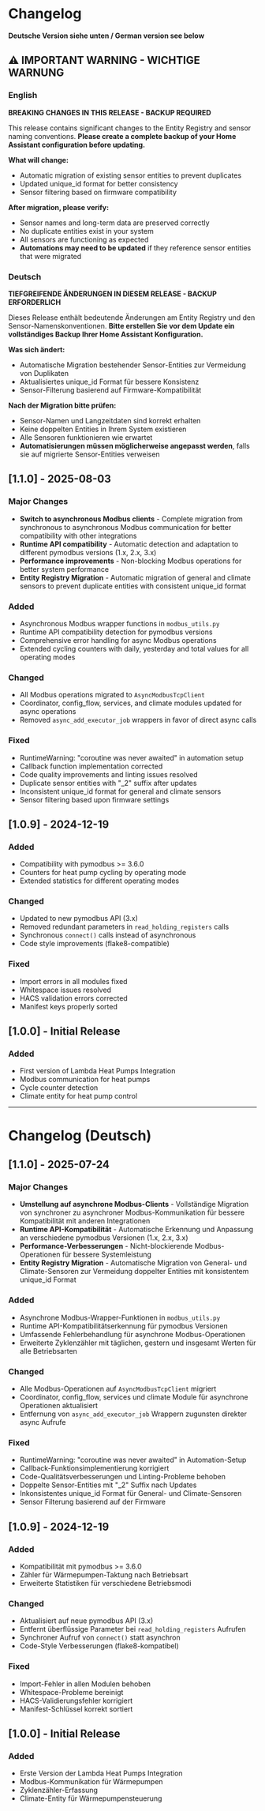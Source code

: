 # Changelog

**Deutsche Version siehe unten / German version see below**

## ⚠️ IMPORTANT WARNING - WICHTIGE WARNUNG

### English
**BREAKING CHANGES IN THIS RELEASE - BACKUP REQUIRED**

This release contains significant changes to the Entity Registry and sensor naming conventions. **Please create a complete backup of your Home Assistant configuration before updating.**

**What will change:**
- Automatic migration of existing sensor entities to prevent duplicates
- Updated unique_id format for better consistency
- Sensor filtering based on firmware compatibility

**After migration, please verify:**
- Sensor names and long-term data are preserved correctly
- No duplicate entities exist in your system
- All sensors are functioning as expected
- **Automations may need to be updated** if they reference sensor entities that were migrated

### Deutsch
**TIEFGREIFENDE ÄNDERUNGEN IN DIESEM RELEASE - BACKUP ERFORDERLICH**

Dieses Release enthält bedeutende Änderungen am Entity Registry und den Sensor-Namenskonventionen. **Bitte erstellen Sie vor dem Update ein vollständiges Backup Ihrer Home Assistant Konfiguration.**

**Was sich ändert:**
- Automatische Migration bestehender Sensor-Entities zur Vermeidung von Duplikaten
- Aktualisiertes unique_id Format für bessere Konsistenz
- Sensor-Filterung basierend auf Firmware-Kompatibilität

**Nach der Migration bitte prüfen:**
- Sensor-Namen und Langzeitdaten sind korrekt erhalten
- Keine doppelten Entities in Ihrem System existieren
- Alle Sensoren funktionieren wie erwartet
- **Automatisierungen müssen möglicherweise angepasst werden**, falls sie auf migrierte Sensor-Entities verweisen

## [1.1.0] - 2025-08-03

### Major Changes
- **Switch to asynchronous Modbus clients** - Complete migration from synchronous to asynchronous Modbus communication for better compatibility with other integrations
- **Runtime API compatibility** - Automatic detection and adaptation to different pymodbus versions (1.x, 2.x, 3.x)
- **Performance improvements** - Non-blocking Modbus operations for better system performance
- **Entity Registry Migration** - Automatic migration of general and climate sensors to prevent duplicate entities with consistent unique_id format

### Added
- Asynchronous Modbus wrapper functions in `modbus_utils.py`
- Runtime API compatibility detection for pymodbus versions
- Comprehensive error handling for async Modbus operations
- Extended cycling counters with daily, yesterday and total values for all operating modes

### Changed
- All Modbus operations migrated to `AsyncModbusTcpClient`
- Coordinator, config_flow, services, and climate modules updated for async operations
- Removed `async_add_executor_job` wrappers in favor of direct async calls

### Fixed
- RuntimeWarning: "coroutine was never awaited" in automation setup
- Callback function implementation corrected
- Code quality improvements and linting issues resolved
- Duplicate sensor entities with "_2" suffix after updates
- Inconsistent unique_id format for general and climate sensors
- Sensor filtering based upon firmware settings

## [1.0.9] - 2024-12-19

### Added
- Compatibility with pymodbus >= 3.6.0
- Counters for heat pump cycling by operating mode
- Extended statistics for different operating modes

### Changed
- Updated to new pymodbus API (3.x)
- Removed redundant parameters in `read_holding_registers` calls
- Synchronous `connect()` calls instead of asynchronous
- Code style improvements (flake8-compatible)

### Fixed
- Import errors in all modules fixed
- Whitespace issues resolved
- HACS validation errors corrected
- Manifest keys properly sorted

## [1.0.0] - Initial Release

### Added
- First version of Lambda Heat Pumps Integration
- Modbus communication for heat pumps
- Cycle counter detection
- Climate entity for heat pump control

---

# Changelog (Deutsch)

## [1.1.0] - 2025-07-24

### Major Changes
- **Umstellung auf asynchrone Modbus-Clients** - Vollständige Migration von synchroner zu asynchroner Modbus-Kommunikation für bessere Kompatibilität mit anderen Integrationen
- **Runtime API-Kompatibilität** - Automatische Erkennung und Anpassung an verschiedene pymodbus Versionen (1.x, 2.x, 3.x)
- **Performance-Verbesserungen** - Nicht-blockierende Modbus-Operationen für bessere Systemleistung
- **Entity Registry Migration** - Automatische Migration von General- und Climate-Sensoren zur Vermeidung doppelter Entities mit konsistentem unique_id Format

### Added
- Asynchrone Modbus-Wrapper-Funktionen in `modbus_utils.py`
- Runtime API-Kompatibilitätserkennung für pymodbus Versionen
- Umfassende Fehlerbehandlung für asynchrone Modbus-Operationen
- Erweiterte Zyklenzähler mit täglichen, gestern und insgesamt Werten für alle Betriebsarten

### Changed
- Alle Modbus-Operationen auf `AsyncModbusTcpClient` migriert
- Coordinator, config_flow, services und climate Module für asynchrone Operationen aktualisiert
- Entfernung von `async_add_executor_job` Wrappern zugunsten direkter async Aufrufe

### Fixed
- RuntimeWarning: "coroutine was never awaited" in Automation-Setup
- Callback-Funktionsimplementierung korrigiert
- Code-Qualitätsverbesserungen und Linting-Probleme behoben
- Doppelte Sensor-Entities mit "_2" Suffix nach Updates
- Inkonsistentes unique_id Format für General- und Climate-Sensoren
- Sensor Filterung basierend auf der Firmware

## [1.0.9] - 2024-12-19

### Added
- Kompatibilität mit pymodbus >= 3.6.0
- Zähler für Wärmepumpen-Taktung nach Betriebsart
- Erweiterte Statistiken für verschiedene Betriebsmodi

### Changed
- Aktualisiert auf neue pymodbus API (3.x)
- Entfernt überflüssige Parameter bei `read_holding_registers` Aufrufen
- Synchroner Aufruf von `connect()` statt asynchron
- Code-Style Verbesserungen (flake8-kompatibel)

### Fixed
- Import-Fehler in allen Modulen behoben
- Whitespace-Probleme bereinigt
- HACS-Validierungsfehler korrigiert
- Manifest-Schlüssel korrekt sortiert

## [1.0.0] - Initial Release

### Added
- Erste Version der Lambda Heat Pumps Integration
- Modbus-Kommunikation für Wärmepumpen
- Zyklenzähler-Erfassung
- Climate-Entity für Wärmepumpensteuerung 